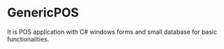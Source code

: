 # GenericPOS
It is POS application with C# windows forms and small database for basic functionalities.
